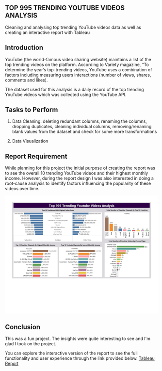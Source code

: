 ## TOP 995 TRENDING YOUTUBE VIDEOS ANALYSIS

Cleaning and analysing top trending YouTube videos data as well as creating an interactive report with Tableau

## Introduction

YouTube (the world-famous video sharing website) maintains a list of the top trending videos on the platform. According to Variety magazine, “To determine the year’s top-trending videos, YouTube uses a combination of factors including measuring users interactions (number of views, shares, comments and likes). 

The dataset used for this analysis is a daily record of the top trending YouTube videos which was collected using the YouTube API.


## Tasks to Perform

1. Data Cleaning: deleting redundant columns, renaming the columns, dropping duplicates, cleaning individual columns, removing/renaming blank values from the dataset and check for some more transformations

2. Data Visualization 

## Report Requirement

While planning for this project the initial purpose of creating the report was to see the overall 10 trending YouTube videos and their highest monthly income. However, during the report design I was also interested in doing a root-cause analysis to identify factors influencing the popularity of these videos over time.

![Tableau Report](https://raw.githubusercontent.com/DariesMedia/TTY_Videos_Tableau_Report/main/TTY_Videos_Tableau_Report.jpg)


## Conclusion

This was a fun project. The insights were quite interesting to see and I'm glad I took on the project.

You can explore the interactive version of the report to see the full functionality and user experience through the link provided below.
[Tableau Report]()
